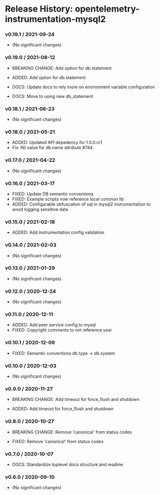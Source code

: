 # Release History: opentelemetry-instrumentation-mysql2

### v0.19.1 / 2021-09-24

* (No significant changes)

### v0.19.0 / 2021-08-12

* BREAKING CHANGE: Add option for db.statement 

* ADDED: Add option for db.statement 
* DOCS: Update docs to rely more on environment variable configuration 
* DOCS: Move to using new db_statement 

### v0.18.1 / 2021-06-23

* (No significant changes)

### v0.18.0 / 2021-05-21

* ADDED: Updated API depedency for 1.0.0.rc1
* Fix: Nil value for db.name attribute #744

### v0.17.0 / 2021-04-22

* (No significant changes)

### v0.16.0 / 2021-03-17

* FIXED: Update DB semantic conventions
* FIXED: Example scripts now reference local common lib
* ADDED: Configurable obfuscation of sql in mysql2 instrumentation to avoid logging sensitive data

### v0.15.0 / 2021-02-18

* ADDED: Add instrumentation config validation

### v0.14.0 / 2021-02-03

* (No significant changes)

### v0.13.0 / 2021-01-29

* (No significant changes)

### v0.12.0 / 2020-12-24

* (No significant changes)

### v0.11.0 / 2020-12-11

* ADDED: Add peer service config to mysql
* FIXED: Copyright comments to not reference year

### v0.10.1 / 2020-12-09

* FIXED: Semantic conventions db.type -> db.system

### v0.10.0 / 2020-12-03

* (No significant changes)

### v0.9.0 / 2020-11-27

* BREAKING CHANGE: Add timeout for force_flush and shutdown

* ADDED: Add timeout for force_flush and shutdown

### v0.8.0 / 2020-10-27

* BREAKING CHANGE: Remove 'canonical' from status codes

* FIXED: Remove 'canonical' from status codes

### v0.7.0 / 2020-10-07

* DOCS: Standardize toplevel docs structure and readme

### v0.6.0 / 2020-09-10

* (No significant changes)

